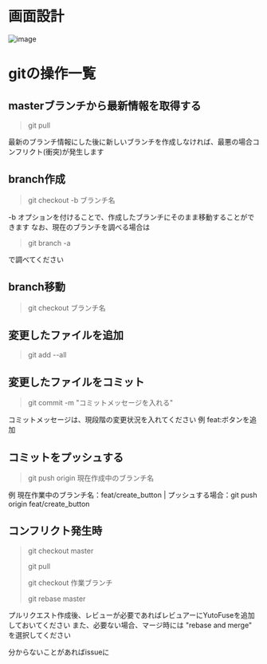 # 画面設計
![image](https://github.com/user-attachments/assets/86e924f5-25f1-437b-a9be-67830e077c91)


# gitの操作一覧

## masterブランチから最新情報を取得する
> git pull

最新のブランチ情報にした後に新しいブランチを作成しなければ、最悪の場合コンフリクト(衝突)が発生します

## branch作成
> git checkout -b ブランチ名

-b オプションを付けることで、作成したブランチにそのまま移動することができます
なお、現在のブランチを調べる場合は

> git branch -a

で調べてください

## branch移動
> git checkout ブランチ名

## 変更したファイルを追加
> git add --all

## 変更したファイルをコミット
> git commit -m "コミットメッセージを入れる"

コミットメッセージは、現段階の変更状況を入れてください
例 feat:ボタンを追加

## コミットをプッシュする
> git push origin 現在作成中のブランチ名

例 現在作業中のブランチ名：feat/create_button | プッシュする場合：git push origin feat/create_button

## コンフリクト発生時
> git checkout master
> 
> git pull
> 
> git checkout 作業ブランチ
> 
> git rebase master



プルリクエスト作成後、レビューが必要であればレビュアーにYutoFuseを追加しておいてください
また、必要ない場合、マージ時には "rebase and merge" を選択してください

分からないことがあればissueに

